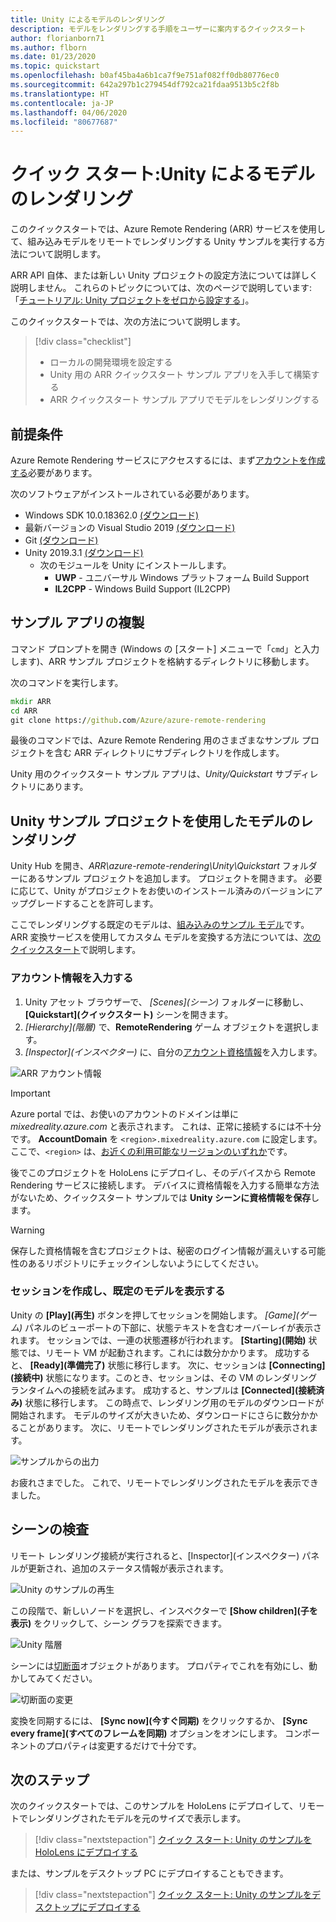 ```yaml
---
title: Unity によるモデルのレンダリング
description: モデルをレンダリングする手順をユーザーに案内するクイックスタート
author: florianborn71
ms.author: flborn
ms.date: 01/23/2020
ms.topic: quickstart
ms.openlocfilehash: b0af45ba4a6b1ca7f9e751af082ff0db80776ec0
ms.sourcegitcommit: 642a297b1c279454df792ca21fdaa9513b5c2f8b
ms.translationtype: HT
ms.contentlocale: ja-JP
ms.lasthandoff: 04/06/2020
ms.locfileid: "80677687"
---
```

# <a name="quickstart-render-a-model-with-unity"></a>クイック スタート:Unity によるモデルのレンダリング

このクイックスタートでは、Azure Remote Rendering (ARR) サービスを使用して、組み込みモデルをリモートでレンダリングする Unity サンプルを実行する方法について説明します。

ARR API 自体、または新しい Unity プロジェクトの設定方法については詳しく説明しません。 これらのトピックについては、次のページで説明しています: 「[チュートリアル: Unity プロジェクトをゼロから設定する](../tutorials/unity/project-setup.md)」。

このクイックスタートでは、次の方法について説明します。
> [!div class="checklist"]
>
>* ローカルの開発環境を設定する
>* Unity 用の ARR クイックスタート サンプル アプリを入手して構築する
>* ARR クイックスタート サンプル アプリでモデルをレンダリングする

## <a name="prerequisites"></a>前提条件

Azure Remote Rendering サービスにアクセスするには、まず[アカウントを作成する](../how-tos/create-an-account.md)必要があります。

次のソフトウェアがインストールされている必要があります。

* Windows SDK 10.0.18362.0 [(ダウンロード)](https://developer.microsoft.com/windows/downloads/windows-10-sdk)
* 最新バージョンの Visual Studio 2019 [(ダウンロード)](https://visualstudio.microsoft.com/vs/older-downloads/)
* Git [(ダウンロード)](https://git-scm.com/downloads)
* Unity 2019.3.1 [(ダウンロード)](https://unity3d.com/get-unity/download)
  * 次のモジュールを Unity にインストールします。
    * **UWP** - ユニバーサル Windows プラットフォーム Build Support
    * **IL2CPP** - Windows Build Support (IL2CPP)

## <a name="clone-the-sample-app"></a>サンプル アプリの複製

コマンド プロンプトを開き (Windows の [スタート] メニューで「`cmd`」と入力します)、ARR サンプル プロジェクトを格納するディレクトリに移動します。

次のコマンドを実行します。

```cmd
mkdir ARR
cd ARR
git clone https://github.com/Azure/azure-remote-rendering
```

最後のコマンドでは、Azure Remote Rendering 用のさまざまなサンプル プロジェクトを含む ARR ディレクトリにサブディレクトリを作成します。

Unity 用のクイックスタート サンプル アプリは、*Unity/Quickstart* サブディレクトリにあります。

## <a name="rendering-a-model-with-the-unity-sample-project"></a>Unity サンプル プロジェクトを使用したモデルのレンダリング

Unity Hub を開き、*ARR\azure-remote-rendering\Unity\Quickstart* フォルダーにあるサンプル プロジェクトを追加します。
プロジェクトを開きます。 必要に応じて、Unity がプロジェクトをお使いのインストール済みのバージョンにアップグレードすることを許可します。

ここでレンダリングする既定のモデルは、[組み込みのサンプル モデル](../samples/sample-model.md)です。 ARR 変換サービスを使用してカスタム モデルを変換する方法については、[次のクイックスタート](convert-model.md)で説明します。

### <a name="enter-your-account-info"></a>アカウント情報を入力する

1. Unity アセット ブラウザーで、 *[Scenes]\(シーン\)* フォルダーに移動し、 **[Quickstart]\(クイックスタート\)** シーンを開きます。
1. *[Hierarchy]\(階層\)* で、**RemoteRendering** ゲーム オブジェクトを選択します。
1. *[Inspector]\(インスペクター\)* に、自分の[アカウント資格情報](../how-tos/create-an-account.md)を入力します。

![ARR アカウント情報](./media/arr-sample-account-info.png)

> [!IMPORTANT]
> Azure portal では、お使いのアカウントのドメインは単に *mixedreality.azure.com* と表示されます。 これは、正常に接続するには不十分です。
> **AccountDomain** を `<region>.mixedreality.azure.com` に設定します。ここで、`<region>` は、[お近くの利用可能なリージョンのいずれか](../reference/regions.md)です。

後でこのプロジェクトを HoloLens にデプロイし、そのデバイスから Remote Rendering サービスに接続します。 デバイスに資格情報を入力する簡単な方法がないため、クイックスタート サンプルでは **Unity シーンに資格情報を保存**します。

> [!WARNING]
> 保存した資格情報を含むプロジェクトは、秘密のログイン情報が漏えいする可能性のあるリポジトリにチェックインしないようにしてください。

### <a name="create-a-session-and-view-the-default-model"></a>セッションを作成し、既定のモデルを表示する

Unity の **[Play]\(再生\)** ボタンを押してセッションを開始します。 *[Game]\(ゲーム\)* パネルのビューポートの下部に、状態テキストを含むオーバーレイが表示されます。 セッションでは、一連の状態遷移が行われます。 **[Starting]\(開始\)** 状態では、リモート VM が起動されます。これには数分かかります。 成功すると、 **[Ready]\(準備完了\)** 状態に移行します。 次に、セッションは **[Connecting]\(接続中\)** 状態になります。このとき、セッションは、その VM のレンダリング ランタイムへの接続を試みます。 成功すると、サンプルは **[Connected]\(接続済み\)** 状態に移行します。 この時点で、レンダリング用のモデルのダウンロードが開始されます。 モデルのサイズが大きいため、ダウンロードにさらに数分かかることがあります。 次に、リモートでレンダリングされたモデルが表示されます。

![サンプルからの出力](media/arr-sample-output.png)

お疲れさまでした。 これで、リモートでレンダリングされたモデルを表示できました。

## <a name="inspecting-the-scene"></a>シーンの検査

リモート レンダリング接続が実行されると、[Inspector]\(インスペクター\) パネルが更新され、追加のステータス情報が表示されます。

![Unity のサンプルの再生](./media/arr-sample-configure-session-running.png)

この段階で、新しいノードを選択し、インスペクターで **[Show children]\(子を表示\)** をクリックして、シーン グラフを探索できます。

![Unity 階層](./media/unity-hierarchy.png)

シーンには[切断面](../overview/features/cut-planes.md)オブジェクトがあります。 プロパティでこれを有効にし、動かしてみてください。

![切断面の変更](media/arr-sample-unity-cutplane.png)

変換を同期するには、 **[Sync now]\(今すぐ同期\)** をクリックするか、 **[Sync every frame]\(すべてのフレームを同期\)** オプションをオンにします。 コンポーネントのプロパティは変更するだけで十分です。

## <a name="next-steps"></a>次のステップ

次のクイックスタートでは、このサンプルを HoloLens にデプロイして、リモートでレンダリングされたモデルを元のサイズで表示します。

> [!div class="nextstepaction"]
> [クイック スタート: Unity のサンプルを HoloLens にデプロイする](deploy-to-hololens.md)

または、サンプルをデスクトップ PC にデプロイすることもできます。

> [!div class="nextstepaction"]
> [クイック スタート: Unity のサンプルをデスクトップにデプロイする](deploy-to-desktop.md)